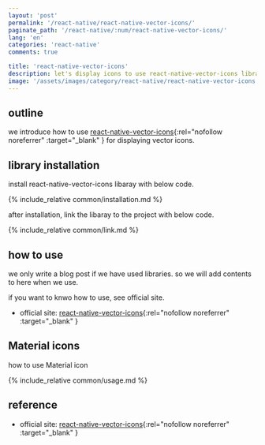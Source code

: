 ```yaml
---
layout: 'post'
permalink: '/react-native/react-native-vector-icons/'
paginate_path: '/react-native/:num/react-native-vector-icons/'
lang: 'en'
categories: 'react-native'
comments: true

title: 'react-native-vector-icons'
description: let's display icons to use react-native-vector-icons library.
image: '/assets/images/category/react-native/react-native-vector-icons.jpg'
---
```



## outline
we introduce how to use [react-native-vector-icons](https://github.com/oblador/react-native-vector-icons){:rel="nofollow noreferrer" :target="_blank" }  for displaying vector icons.

## library installation
install react-native-vector-icons libaray with below code.

{% include_relative common/installation.md %}

after installation, link the libaray to the project with below code.

{% include_relative common/link.md %}

## how to use
we only write a blog post if we have used libraries. so we will add contents to here when we use.

if you want to knwo how to use, see official site.
- official site: [react-native-vector-icons](https://github.com/oblador/react-native-vector-icons){:rel="nofollow noreferrer" :target="_blank" }

## Material icons
how to use Material icon

{% include_relative common/usage.md %}

## reference
- official site: [react-native-vector-icons](https://github.com/oblador/react-native-vector-icons){:rel="nofollow noreferrer" :target="_blank" }
